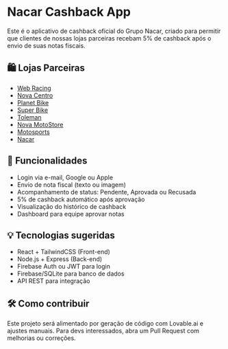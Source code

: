 # Nacar Cashback App

Este é o aplicativo de cashback oficial do Grupo Nacar, criado para permitir que clientes de nossas lojas parceiras recebam 5% de cashback após o envio de suas notas fiscais.

## 🛍️ Lojas Parceiras
- [Web Racing](https://www.webracing.com.br/)
- [Nova Centro](https://www.novacentroshop.com.br/)
- [Planet Bike](https://www.planetbikeshop.com.br/)
- [Super Bike](https://www.superbikeshop.com.br/)
- [Toleman](https://www.toleman.com.br/)
- [Nova MotoStore](https://www.novamotostore.com.br/)
- [Motosports](https://www.motosports.com.br/)
- [Nacar](https://www.nacar.com.br/)

## 🔐 Funcionalidades
- Login via e-mail, Google ou Apple
- Envio de nota fiscal (texto ou imagem)
- Acompanhamento de status: Pendente, Aprovada ou Recusada
- 5% de cashback automático após aprovação
- Visualização do histórico de cashback
- Dashboard para equipe aprovar notas

## 💡 Tecnologias sugeridas
- React + TailwindCSS (Front-end)
- Node.js + Express (Back-end)
- Firebase Auth ou JWT para login
- Firebase/SQLite para banco de dados
- API REST para integração

## 🛠️ Como contribuir
Este projeto será alimentado por geração de código com Lovable.ai e ajustes manuais. Para devs interessados, abra um Pull Request com melhorias ou correções.
